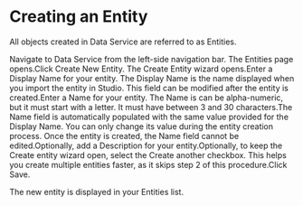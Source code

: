 ﻿# Creating an Entity

All objects created in Data Service are referred to as Entities.

Navigate to Data Service from the left-side navigation bar. The Entities page opens.Click Create New Entity. The Create Entity wizard opens.Enter a Display Name for your entity. The Display Name is the name displayed when you import the entity in Studio. This field can be modified after the entity is created.Enter a Name for your entity. The Name is can be alpha-numeric, but it must start with a letter. It must have between 3 and 30 characters.The Name field is automatically populated with the same value provided for the Display Name. You can only change its value during the entity creation process. Once the entity is created, the Name field cannot be edited.Optionally, add a Description for your entity.Optionally, to keep the Create entity wizard open, select the Create another checkbox. This helps you create multiple entities faster, as it skips step 2 of this procedure.Click Save.

The new entity is displayed in your Entities list.
